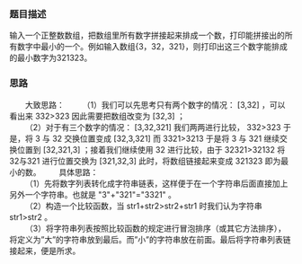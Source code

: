 ### 题目描述

输入一个正整数数组，把数组里所有数字拼接起来排成一个数，打印能拼接出的所有数字中最小的一个。例如输入数组{3，32，321}，则打印出这三个数字能排成的最小数字为321323。

### 思路

  大致思路：
  （1）我们可以先思考只有两个数字的情况： [3,32] ，可以看出来 332>323 因此需要把数组改变为 [32,3] ；  
  （2）对于有三个数字的情况： [3,32,321] 我们两两进行比较， 332>323 于是，将 3 与 32 交换位置变成 [32,3,321] 而 3321>3213 于是将 3 与 321 继续交换位置到 [32,321,3] ；接着我们继续使用 32 进行比较，由于 32321>32132 将 32与321 进行位置交换为 [321,32,3] 此时，将数组链接起来变成 321323 即为最小的数。
  具体思路：  
  （1）先将数字列表转化成字符串链表，这样便于在一个字符串后面直接加上另外一个字符串。也就是 "3"+"321"="3321" 。  
  （2）构造一个比较函数，当 str1+str2>str2+str1 时我们认为字符串 str1>str2 。  
  （3）将字符串列表按照比较函数的规定进行冒泡排序（或其它方法排序），将定义为”大”的字符串放到最后。而”小”的字符串放在前面。最后将字符串列表链接起来，便是所求。  



